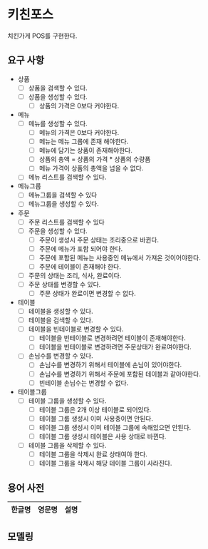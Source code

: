 # 키친포스
치킨가게 POS를 구현한다.

## 요구 사항
- 상품
    - [ ]  상품을 검색할 수 있다.
    - [ ]  상품을 생성할 수 있다.
        - [ ]  상품의 가격은 0보다 커야한다.

- 메뉴
    - [ ]  메뉴를 생성할 수 있다.
        - [ ]  메뉴의 가격은 0보다 커야한다.
        - [ ]  메뉴는 메뉴 그룹에 존재 해야한다.
        - [ ]  메뉴에 담기는 상품이 존재해야한다.
        - [ ]  상품의 총액 = 상품의 가격 * 상품의 수량품
        - [ ]  메뉴 가격이 상품의 총액을 넘을 수 없다. 
    - [ ]  메뉴 리스트를 검색할 수 있다. 
    
- 메뉴그룹
    - [ ]  메뉴그룹을 검색할 수 있다
    - [ ]  메뉴그룹을 생성할 수 있다.

- 주문
   - [ ]  주문 리스트를 검색할 수 있다
   - [ ]  주문을 생성할 수 있다. 
       - [ ]  주문이 생성시 주문 상태는 조리중으로 바뀐다.      
       - [ ]  주문에 메뉴가 포함 되어야 한다.
       - [ ]  주문에 포함된 메뉴는 사용중인 메뉴에서 가져온 것이어야한다.
       - [ ]  주문에 테이블이 존재해야 한다.    
   - [ ]  주문의 상태는 조리, 식사, 완료이다.
   - [ ]  주문 상태를 변경할 수 있다.
      - [ ]  주문 상태가 완료이면 변경할 수 없다.

- 테이블
   - [ ] 테이블을 생성할 수 있다.
   - [ ] 테이블을 검색할 수 있다.
   - [ ] 테이블을 빈테이블로 변경할 수 있다.
       - [ ] 테이블을 빈테이블로 변경하려면 테이블이 존재해야한다.
       - [ ] 테이블을 빈테이블로 변경하려면 주문상태가 완료여야한다.
   - [ ] 손님수를 변경할 수 있다.
       - [ ] 손님수를 변경하기 위해서 테이블에 손님이 있어야한다.
       - [ ] 손님수를 변경하기 위해서 주문에 포함된 테이블과 같아야한다.
       - [ ] 빈테이블 손님수는 변경할 수 없다.
    
- 테이블그룹
    - [ ] 테이블 그룹을 생성할 수 있다.
        - [ ] 테이블 그룹은 2개 이상 테이블로 되어있다.
        - [ ] 테이블 그룹 생성시 이미 사용중이면 안된다.
        - [ ] 테이블 그룹 생성시 이미 테이블 그룹에 속해있으면 안된다.
        - [ ] 테이블 그룹 생성시 테이블은 사용 상태로 바뀐다.
    - [ ] 테이블 그룹을 삭제할 수 있다.
        - [ ] 테이블 그룹을 삭제시 완료 상태여야 한다. 
        - [ ] 테이블 그룹을 삭제시 해당 테이블 그룹이 사라진다. 

## 용어 사전

| 한글명 | 영문명 | 설명 |
| --- | --- | --- |
## 모델링

